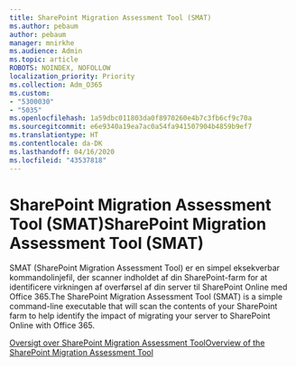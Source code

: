 ```yaml
---
title: SharePoint Migration Assessment Tool (SMAT)
ms.author: pebaum
author: pebaum
manager: mnirkhe
ms.audience: Admin
ms.topic: article
ROBOTS: NOINDEX, NOFOLLOW
localization_priority: Priority
ms.collection: Adm_O365
ms.custom:
- "5300030"
- "5035"
ms.openlocfilehash: 1a59dbc011803da0f8970260e4b7c3fb6cf9c70a
ms.sourcegitcommit: e6e9340a19ea7ac0a54fa941507904b4859b9ef7
ms.translationtype: HT
ms.contentlocale: da-DK
ms.lasthandoff: 04/16/2020
ms.locfileid: "43537818"
---
```

# <a name="sharepoint-migration-assessment-tool-smat"></a><span data-ttu-id="a4057-102">SharePoint Migration Assessment Tool (SMAT)</span><span class="sxs-lookup"><span data-stu-id="a4057-102">SharePoint Migration Assessment Tool (SMAT)</span></span>

<span data-ttu-id="a4057-103">SMAT (SharePoint Migration Assessment Tool) er en simpel eksekverbar kommandolinjefil, der scanner indholdet af din SharePoint-farm for at identificere virkningen af overførsel af din server til  SharePoint Online med Office 365.</span><span class="sxs-lookup"><span data-stu-id="a4057-103">The SharePoint Migration Assessment Tool (SMAT) is a simple command-line executable that will scan the contents of your SharePoint farm to help identify the impact of migrating your server to SharePoint Online with Office 365.</span></span>

[<span data-ttu-id="a4057-104">Oversigt over SharePoint Migration Assessment Tool</span><span class="sxs-lookup"><span data-stu-id="a4057-104">Overview of the SharePoint Migration Assessment Tool</span></span>](https://docs.microsoft.com/sharepointmigration/overview-of-the-sharepoint-migration-assessment-tool)
